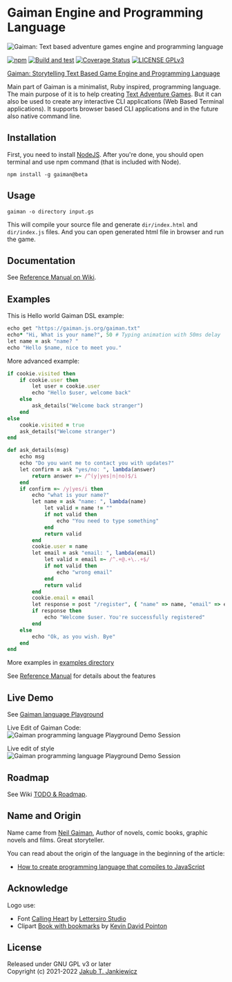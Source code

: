 # Gaiman Engine and Programming Language

![Gaiman: Text based adventure games engine and programming language](https://raw.githubusercontent.com/jcubic/gaiman/master/assets/banner.svg)

[![npm](https://img.shields.io/badge/npm-1.0.0%E2%80%93beta.2-blue.svg)](https://www.npmjs.com/package/gaiman)
[![Build and test](https://github.com/jcubic/gaiman/actions/workflows/build.yaml/badge.svg)](https://github.com/jcubic/gaiman/actions/workflows/build.yaml)
[![Coverage Status](https://coveralls.io/repos/github/jcubic/gaiman/badge.svg?branch=master)](https://coveralls.io/github/jcubic/gaiman?branch=master)
[![LICENSE GPLv3](https://img.shields.io/badge/license-GPLv3-blue.svg)](https://github.com/jcubic/gaiman/blob/master/LICENSE)

[Gaiman: Storytelling Text Based Game Engine and Programming Language](https://github.com/jcubic/gaiman)

Main part of Gaiman is a minimalist, Ruby inspired, programming language. The main purpose of it is to help creating
[Text Adventure Games](https://en.wikipedia.org/wiki/Interactive_fiction). But it can also be used
to create any interactive CLI applications (Web Based Terminal applications).
It supports browser based CLI applications and in the future also native command line.

## Installation

First, you need to install [NodeJS](https://nodejs.org/en/). After you're done, you should open terminal and use npm command (that is included with Node).

```
npm install -g gaiman@beta
```

## Usage

```
gaiman -o directory input.gs
```

This will compile your source file and generate `dir/index.html` and `dir/index.js` files.
And you can open generated html file in browser and run the game.

## Documentation

See [Reference Manual on Wiki](https://github.com/jcubic/gaiman/wiki/Reference-Manual).

## Examples

This is Hello world Gaiman DSL example:

```ruby
echo get "https://gaiman.js.org/gaiman.txt"
echo* "Hi, What is your name?", 50 # Typing animation with 50ms delay
let name = ask "name? "
echo "Hello $name, nice to meet you."
```

More advanced example:

```ruby
if cookie.visited then
    if cookie.user then
        let user = cookie.user
        echo "Hello $user, welcome back"
    else
        ask_details("Welcome back stranger")
    end
else
    cookie.visited = true
    ask_details("Welcome stranger")
end

def ask_details(msg)
    echo msg
    echo "Do you want me to contact you with updates?"
    let confirm = ask "yes/no: ", lambda(answer)
        return answer =~ /^(y|yes|n|no)$/i
    end
    if confirm =~ /y|yes/i then
        echo "what is your name?"
        let name = ask "name: ", lambda(name)
            let valid = name != ""
            if not valid then
                echo "You need to type something"
            end
            return valid
        end
        cookie.user = name
        let email = ask "email: ", lambda(email)
            let valid = email =~ /^.+@.+\..+$/
            if not valid then
                echo "wrong email"
            end
            return valid
        end
        cookie.email = email
        let response = post "/register", { "name" => name, "email" => email }
        if response then
            echo "Welcome $user. You're successfully registered"
        end
    else
        echo "Ok, as you wish. Bye"
    end
end
```

More examples in [examples directory](https://github.com/jcubic/gaiman/tree/master/examples)

See [Reference Manual](https://github.com/jcubic/gaiman/wiki/Reference-Manual) for details about the features

## Live Demo

See [Gaiman language Playground](https://gaiman.js.org/)

Live Edit of Gaiman Code:
![Gaiman programming language Playground Demo Session](https://github.com/jcubic/gaiman/blob/master/assets/edit.gif?raw=true)

Live edit of style
![Gaiman programming language Playground Demo Session](https://github.com/jcubic/gaiman/blob/master/assets/simple.gif?raw=true)

## Roadmap

See Wiki [TODO & Roadmap](https://github.com/jcubic/gaiman/wiki/TODO-&-Roadmap).

## Name and Origin

Name came from [Neil Gaiman](https://en.wikipedia.org/wiki/Neil_Gaiman),
Author of novels, comic books, graphic novels and films. Great storyteller.

You can read about the origin of the language in the beginning of the article:
* [How to create programming language that compiles to JavaScript](https://hackernoon.com/creating-your-own-javascript-based-programming-language-has-never-been-easier-wju33by)

## Acknowledge

Logo use:

* Font [Calling Heart](https://www.dafont.com/calling-heart.font)
  by [Lettersiro Studio](https://www.dafont.com/lettersiro-studio.d7440)
* Clipart [Book with bookmarks](https://openclipart.org/detail/280709/book-with-bookmarks)
  by [Kevin David Pointon](https://openclipart.org/artist/Firkin)

## License

Released under GNU GPL v3 or later<br/>
Copyright (c) 2021-2022 [Jakub T. Jankiewicz](https://jcubic.pl/me)
